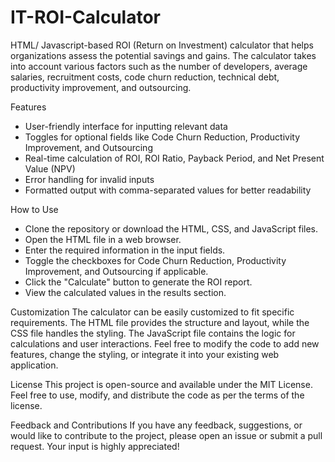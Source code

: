 # IT-ROI-Calculator
HTML/ Javascript-based ROI (Return on Investment) calculator that helps organizations assess the potential savings and gains. The calculator takes into account various factors such as the number of developers, average salaries, recruitment costs, code churn reduction, technical debt, productivity improvement, and outsourcing.

Features
* User-friendly interface for inputting relevant data
* Toggles for optional fields like Code Churn Reduction, Productivity Improvement, and Outsourcing
* Real-time calculation of ROI, ROI Ratio, Payback Period, and Net Present Value (NPV)
* Error handling for invalid inputs
* Formatted output with comma-separated values for better readability

How to Use

* Clone the repository or download the HTML, CSS, and JavaScript files.
* Open the HTML file in a web browser.
* Enter the required information in the input fields.
* Toggle the checkboxes for Code Churn Reduction, Productivity Improvement, and Outsourcing if applicable.
* Click the "Calculate" button to generate the ROI report.
* View the calculated values in the results section.

Customization
The calculator can be easily customized to fit specific requirements. The HTML file provides the structure and layout, while the CSS file handles the styling. The JavaScript file contains the logic for calculations and user interactions. Feel free to modify the code to add new features, change the styling, or integrate it into your existing web application.

License
This project is open-source and available under the MIT License. Feel free to use, modify, and distribute the code as per the terms of the license.

Feedback and Contributions
If you have any feedback, suggestions, or would like to contribute to the project, please open an issue or submit a pull request. Your input is highly appreciated!
